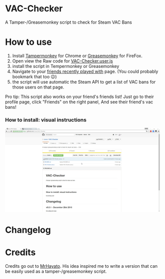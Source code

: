 # VAC-Checker
A  Tamper-/Greasemonkey script to check for Steam VAC Bans

# How to use

1. Install [Tampermonkey](https://chrome.google.com/webstore/detail/tampermonkey/dhdgffkkebhmkfjojejmpbldmpobfkfo?hl=en) for Chrome or [Greasemonkey](https://addons.mozilla.org/en-US/firefox/addon/greasemonkey/) for FireFox.
2. Open view the Raw code for [VAC-Checker.user.js](https://github.com/Junxx/VAC-Checker/raw/master/VAC-Checker.user.js)
3. install the script in Tempermonkey or Greasemonkey
4. Navigate to your [friends recently played with](http://steamcommunity.com/my/friends/coplay) page. (You could probably bookmark that too :wink:)
5. the script will use automatic the Steam API to get a list of VAC bans for those users on that page.

Pro tip: This script also works on your friend's friends list! Just go to their profile page, click "Friends" on the right panel, And see their friend's vac bans! 

### How to install: visual instructions

![Instructions](https://raw.githubusercontent.com/Junxx/VAC-Checker/master/instructions.gif)

# Changelog

# Credits

Credits go out to [MrHayato](https://github.com/MrHayato). His idea inspired me to write a version that can be easily used as a tamper-/greasemonkey script.
